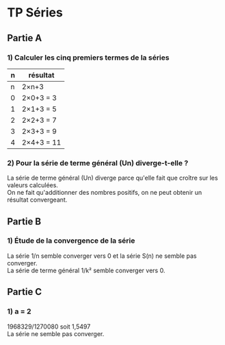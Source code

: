 # TP Séries

## Partie A

### 1) Calculer les cinq premiers termes de la séries

n | résultat
--|---------
n | 2×n+3
0 | 2×0+3 = 3
1 | 2×1+3 = 5
2 | 2×2+3 = 7
3 | 2×3+3 = 9
4 | 2×4+3 = 11

### 2) Pour la série de terme général (Un) diverge-t-elle ?

La série de terme général (Un) diverge parce qu'elle fait que croître sur les valeurs calculées.</br>
On ne fait qu'additionner des nombres positifs, on ne peut obtenir un résultat convergeant.

## Partie B

### 1) Étude de la convergence de la série

La série 1/n semble converger vers 0 et la série S(n) ne semble pas converger.</br>
La série de terme général 1/k² semble converger vers 0.

## Partie C

### 1) a = 2

1968329/1270080 soit 1,5497</br>
La série ne semble pas converger.
